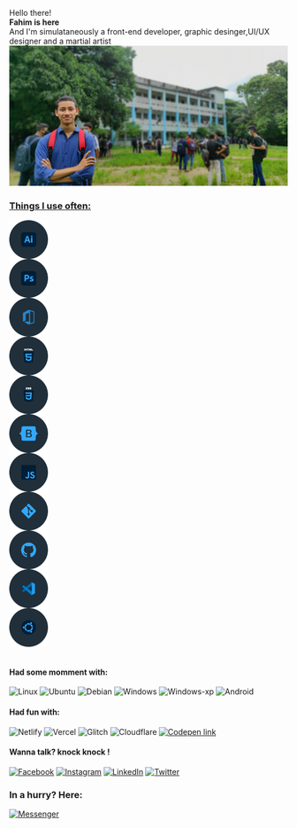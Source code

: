 Hello there! <br>
**Fahim is here** <br>
And I'm simulataneously a front-end developer, graphic desinger,UI/UX designer and a martial artist
![Mahtamun Hoque Fahim standing alone in front of his school](https://raw.githubusercontent.com/mahtamun-hoque-fahim/server/main/for-readme/1629271120685(1).jpg) <br>

<u><h3>Things I use often:</h3></u>
<div height="90rem" width="210rem" style="display:grid;">
<img src="https://raw.githubusercontent.com/mahtamun-hoque-fahim/server/48cb0cab391c310afca7186acfdf3cef90b71b2b/for-readme/readme%20badge%201.svg" alt=" Adobe Illustraotr  " style="display:block;" height="70rem">
<img src="https://raw.githubusercontent.com/mahtamun-hoque-fahim/server/48cb0cab391c310afca7186acfdf3cef90b71b2b/for-readme/readme%20badge%202.svg" alt=" Adobe Photoshop  " style="display:block;" height="70rem">
<img src="https://raw.githubusercontent.com/mahtamun-hoque-fahim/server/48cb0cab391c310afca7186acfdf3cef90b71b2b/for-readme/readme%20badge%203.svg" alt=" Microsoft Office  " style="display:block;" height="70rem">
<img src="https://raw.githubusercontent.com/mahtamun-hoque-fahim/server/48cb0cab391c310afca7186acfdf3cef90b71b2b/for-readme/readme%20badge%204.svg" alt=" HTML5  " style="display:block;" height="70rem">
<img src="https://raw.githubusercontent.com/mahtamun-hoque-fahim/server/48cb0cab391c310afca7186acfdf3cef90b71b2b/for-readme/readme%20badge%205.svg" alt=" CSS3  " style="display:block;" height="70rem">
<img src="https://raw.githubusercontent.com/mahtamun-hoque-fahim/server/48cb0cab391c310afca7186acfdf3cef90b71b2b/for-readme/readme%20badge%206.svg" alt=" Bootstrap  " style="display:block;" height="70rem">
<img src="https://raw.githubusercontent.com/mahtamun-hoque-fahim/server/48cb0cab391c310afca7186acfdf3cef90b71b2b/for-readme/readme%20badge%207.svg" alt="  JavaScript " style="display:block;" height="70rem">
<img src="https://raw.githubusercontent.com/mahtamun-hoque-fahim/server/48cb0cab391c310afca7186acfdf3cef90b71b2b/for-readme/readme%20badge%208.svg" alt="  Git " style="display:block;" height="70rem">
<img src="https://raw.githubusercontent.com/mahtamun-hoque-fahim/server/48cb0cab391c310afca7186acfdf3cef90b71b2b/for-readme/readme%20badge%209.svg" alt=" Github  " style="display:block;" height="70rem">
<img src="https://raw.githubusercontent.com/mahtamun-hoque-fahim/server/48cb0cab391c310afca7186acfdf3cef90b71b2b/for-readme/readme%20badge%2010.svg" alt="  JavaScript " style="display:block;" height="70rem">
<img src="https://raw.githubusercontent.com/mahtamun-hoque-fahim/server/48cb0cab391c310afca7186acfdf3cef90b71b2b/for-readme/readme%20badge%2012.svg" alt=" Github  " style="display:block;" height="70rem">
</div>
<br>

#### Had some momment with:
![Linux](https://img.shields.io/badge/Linux-001D33?style=for-the-badge&logo=linux&logoColor=cyan)
![Ubuntu](https://img.shields.io/badge/Ubuntu-001D33?style=for-the-badge&logo=ubuntu&logoColor=cyan)
![Debian](https://img.shields.io/badge/Debian-001D33?style=for-the-badge&logo=debian&logoColor=cyan)
![Windows](https://img.shields.io/badge/Windows-001D33?style=for-the-badge&logo=windows&logoColor=cyan)
![Windows-xp](https://img.shields.io/badge/Windows_XP-001D33?style=for-the-badge&logo=windows-xp&logoColor=cyan)
![Android](https://img.shields.io/badge/Android-001D33?style=for-the-badge&logo=android&logoColor=cyan)

#### Had fun with:
![Netlify](https://img.shields.io/badge/Netlify-001D33?style=for-the-badge&logo=netlify&logoColor=cyan)
![Vercel](https://img.shields.io/badge/Vercel-001D33?style=for-the-badge&logo=vercel&logoColor=cyan)
![Glitch](https://img.shields.io/badge/Glitch-001D33?style=for-the-badge&logo=glitch&logoColor=cyan)
![Cloudflare](https://img.shields.io/badge/Cloudflare-001D33?style=for-the-badge&logo=Cloudflare&logoColor=cyan)
[![Codepen link](https://img.shields.io/badge/Codepen-001D33?style=for-the-badge&logo=codepen&logoColor=cyan)](https://codepen.io/mahtamunhoquefahim)


#### Wanna talk? knock knock !

[![Facebook](https://img.shields.io/badge/Facebook-%23001D33.svg?style=for-the-badge&logo=Facebook&logoColor=cyan)](https://facebook.com/fahimspacealt)
[![Instagram](https://img.shields.io/badge/Instagram-%23001D33.svg?style=for-the-badge&logo=Instagram&logoColor=cyan)](https://instagram.com/mahtamunhoquefahim)
[![LinkedIn](https://img.shields.io/badge/linkedin-%23001D33.svg?style=for-the-badge&logo=linkedin&logoColor=cyan)](linkedin.com/in/mahtamun-hoque-fahim)
[![Twitter](https://img.shields.io/badge/Twitter-001D33?style=for-the-badge&logo=twitter&logoColor=cyan)](https://twitter.com/mahtamunF)



### In a hurry? Here:
[![Messenger](https://img.shields.io/badge/Messenger-cyan?style=for-the-badge&logo=messenger&logoColor=black)](https://m.me/mahtamunhoque.fahim)

